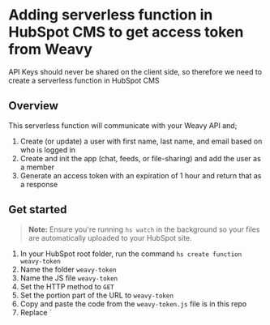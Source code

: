 # Adding serverless function in HubSpot CMS to get access token from Weavy
API Keys should never be shared on the client side, so therefore we need to create a serverless function in HubSpot CMS 

## Overview
This serverless function will communicate with your Weavy API and;
1. Create (or update) a user with first name, last name, and email based on who is logged in
2. Create and init the app (chat, feeds, or file-sharing) and add the user as a member
3. Generate an access token with an expiration of 1 hour and return that as a response

## Get started
> **Note:** Ensure you're running <code>hs watch</code> in the background so your files are automatically uploaded to your HubSpot site.

1. In your HubSpot root folder, run the command `hs create function weavy-token`
2. Name the folder `weavy-token`
3. Name the JS file `weavy-token`
4. Set the HTTP method to `GET`
5. Set the portion part of the URL to `weavy-token`
6. Copy and paste the code from the `weavy-token.js` file is in this repo
7. Replace `


